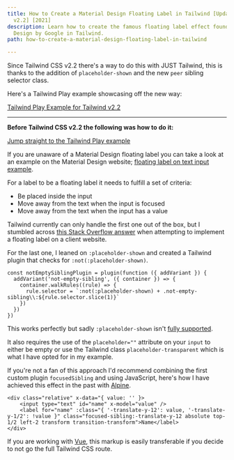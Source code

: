 ```yaml
---
title: How to Create a Material Design Floating Label in Tailwind [Updated for Tailwind
  v2.2] [2021]
description: Learn how to create the famous floating label effect found in Material
  Design by Google in Tailwind.
path: how-to-create-a-material-design-floating-label-in-tailwind

---
```

Since Tailwind CSS v2.2 there's a way to do this with JUST Tailwind, this is thanks to the addition of `placeholder-shown` and the new `peer` sibling selector class.

Here's a Tailwind Play example showcasing off the new way:

[Tailwind Play Example for Tailwind v2.2](https://play.tailwindcss.com/tKldzVn3U1 "Tailwind Play example of material floating label for Tailwind v2.2")

***

**Before Tailwind CSS v2.2 the following was how to do it:**

[Jump straight to the Tailwind Play example](https://play.tailwindcss.com/3unp9RIMe4?file=config "Tailwind Play example of a Material Design floating label in Tailwind")

If you are unaware of a Material Design floating label you can take a look at an example on the Material Design website; [floating label on text input example](https://material-components.github.io/material-components-web-catalog/#/component/text-field "Material Design floating label example").

For a label to be a floating label it needs to fulfill a set of criteria:

* Be placed inside the input
* Move away from the text when the input is focused
* Move away from the text when the input has a value

Tailwind currently can only handle the first one out of the box, but I stumbled across [this Stack Overflow answer](https://stackoverflow.com/a/65321069 "StackOverflow answer for Tailwind focused sibling") when attempting to implement a floating label on a client website.

For the last one, I leaned on `:placeholder-shown` and created a Tailwind plugin that checks for `:not(:placeholder-shown)`.

    const notEmptySiblingPlugin = plugin(function ({ addVariant }) {
      addVariant('not-empty-sibling', ({ container }) => {
        container.walkRules((rule) => {
          rule.selector = `:not(:placeholder-shown) + .not-empty-sibling\\:${rule.selector.slice(1)}`
        })
      })
    })

This works perfectly but sadly `:placeholder-shown` isn't [fully supported](https://caniuse.com/?search=placeholder-shown "Check on caniuse for placeholder-shown CSS").

It also requires the use of the `placeholder=""` attribute on your `input` to either be empty or use the Tailwind class `placeholder-transparent` which is what I have opted for in my example.

If you're not a fan of this approach I'd recommend combining the first custom plugin `focusedSibling` and using JavaScript, here's how I have achieved this effect in the past with [Alpine](https://github.com/alpinejs/alpine "Alpine JS GitHub repository").

    <div class="relative" x-data="{ value: '' }>
    	<input type="text" id="name" x-model="value" />
    	<label for="name" :class="{ '-translate-y-12': value, '-translate-y-1/2': !value }" class="focused-sibling:-translate-y-12 absolute top-1/2 left-2 transform transition-transform">Name</label>
    </div>

If you are working with [Vue](https://github.com/vuejs/vue "Vue JS GitHub repository"), this markup is easily transferable if you decide to not go the full Tailwind CSS route.